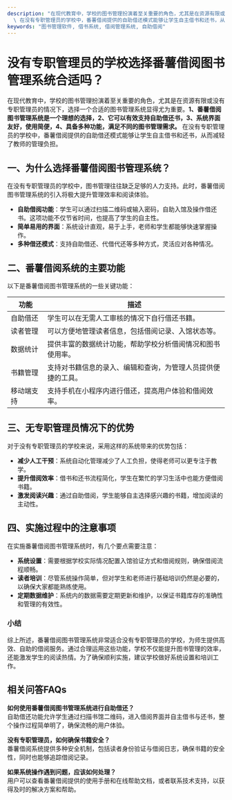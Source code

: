 ```yaml
---
description: "在现代教育中，学校的图书管理扮演着至关重要的角色，尤其是在资源有限或没有专职管理员的情况下，选择一个合适的图书管理系统显得尤为重要。**1、番薯借阅图书管理系统是一个理想的选择，2、它可以有效支持自助借还书，3、系统界面友好，使用简便，4、具备多种功能，满足不同的图书管理需求。**\
  \ 在没有专职管理员的学校中，番薯借阅提供的自助借还模式能够让学生自主借书和还书，从而减轻了教师的管理负担。"
keywords: "图书管理软件, 借书系统, 借阅管理系统, 自助借阅"
---
```

# 没有专职管理员的学校选择番薯借阅图书管理系统合适吗？

在现代教育中，学校的图书管理扮演着至关重要的角色，尤其是在资源有限或没有专职管理员的情况下，选择一个合适的图书管理系统显得尤为重要。**1、番薯借阅图书管理系统是一个理想的选择，2、它可以有效支持自助借还书，3、系统界面友好，使用简便，4、具备多种功能，满足不同的图书管理需求。** 在没有专职管理员的学校中，番薯借阅提供的自助借还模式能够让学生自主借书和还书，从而减轻了教师的管理负担。

## 一、为什么选择番薯借阅图书管理系统？

在没有专职管理员的学校中，图书管理往往缺乏足够的人力支持。此时，番薯借阅图书管理系统的引入将极大提升管理效率和阅读体验。

- **自助借阅功能**：学生可以通过扫描二维码或输入密码，自助入馆及操作借还书。这项功能不仅节省时间，也提高了学生的自主性。
- **简单易用的界面**：系统设计直观，易于上手，老师和学生都能够快速掌握操作。
- **多种借还模式**：支持自助借还、代借代还等多种方式，灵活应对各种情况。

## 二、番薯借阅系统的主要功能

以下是番薯借阅图书管理系统的一些关键功能：

| 功能         | 描述                                                         |
|--------------|--------------------------------------------------------------|
| 自助借还     | 学生可以在无需人工审核的情况下自行借还书籍。                   |
| 读者管理     | 可以方便地管理读者信息，包括借阅记录、入馆状态等。               |
| 数据统计     | 提供丰富的数据统计功能，帮助学校分析借阅情况和图书使用率。       |
| 书籍管理     | 支持对书籍信息的录入、编辑和查询，为管理人员提供便捷的工具。       |
| 移动端支持   | 支持手机在小程序内进行借还，提高用户体验和借阅效率。              |

## 三、无专职管理员情况下的优势

对于没有专职管理员的学校来说，采用这样的系统带来的优势包括：

- **减少人工干预**：系统自动化管理减少了人工负担，使得老师可以更专注于教学。
- **提升借阅效率**：借书和还书流程简化，学生在繁忙的学习生活中也能方便借阅书籍。
- **激发阅读兴趣**：通过自助借阅，学生能够自主选择感兴趣的书籍，增加阅读的主动性。

## 四、实施过程中的注意事项

在实施番薯借阅图书管理系统时，有几个要点需要注意：

- **系统设置**：需要根据学校实际情况配置入馆验证方式和借阅规则，确保借阅流程顺畅。
- **读者培训**：尽管系统操作简单，但对学生和老师进行基础培训仍然是必要的，以确保大家都能熟练使用。
- **定期数据维护**：系统内的数据需要定期更新和维护，以保证书籍库存的准确性和管理的有效性。

### 小结

综上所述，番薯借阅图书管理系统非常适合没有专职管理员的学校，为师生提供高效、自助的借阅服务。通过合理运用这些功能，学校不仅能提升图书管理的效率，还能激发学生的阅读热情。为了确保顺利实施，建议学校做好系统设置和培训工作。

## 相关问答FAQs

**如何使用番薯借阅图书管理系统进行自助借还？**  
自助借还功能允许学生通过扫描书馆二维码，进入借阅界面并自主借书与还书，整个操作过程简单明了，确保流畅的用户体验。

**没有专职管理员，如何确保书籍安全？**  
番薯借阅系统提供多种安全机制，包括读者身份验证与借阅日志，确保书籍的安全性，同时也能够追踪借阅记录。

**如果系统操作遇到问题，应该如何处理？**  
用户可以查看番薯借阅提供的使用手册和在线帮助文档，或者联系技术支持，以获得及时的解决方案和帮助。
